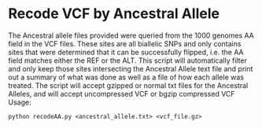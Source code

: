 # Recode VCF by Ancestral Allele
The Ancestral allele files provided were queried from the 1000 genomes AA field in the VCF files. These sites are all biallelic SNPs and only contains sites that were determined that it can be successfully flipped, i.e. the AA field matches either the REF or the ALT.
This script will automatically filter and only keep those sites intersecting the Ancestral Allele text file and print out a summary of what was done as well as a file of how each allele was treated. The script will accept gzipped or normal txt files for the Ancestral Alleles, and will accept uncompressed VCF or bgzip compressed VCF
Usage:
```
python recodeAA.py <ancestral_allele.txt> <vcf_file.gz>
```

